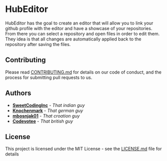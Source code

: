 # HubEditor

HubEditor has the goal to create an editor that will allow you to link your github profile with the editor and have a showcase of your repositories. From there you can select a repository and open files in order to edit them. They idea is that all changes are automatically applied back to the repository after saving the files.

## Contributing

Please read [CONTRIBUTING.md](https://gist.github.com/SweetCodingInc/README.md) for details on our code of conduct, and the process for submitting pull requests to us.

## Authors

* **[SweetCodingInc](https://github.com/SweetCodingInc)** - *That indian guy*
* **[Knochenmark](https://github.com/Knochenmark)** - *That german guy*
* **[mbosnjak01](https://github.com/mbosnjak01)** - *That croation guy*
* **[Codevotee](https://github.com/Codevotee)** - *That british guy*

## License

This project is licensed under the MIT License - see the [LICENSE.md](LICENSE.md) file for details
